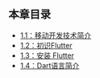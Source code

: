 ## 本章目录   

* [1.1：移动开发技术简介](mobile_development_intro.md)
* [1.2：初识Flutter](flutter_intro.md)   
* [1.3：安装 Flutter](install_flutter.md)   
* [1.4：Dart语言简介](dart.md)     

